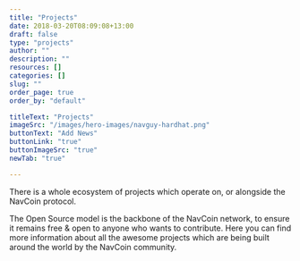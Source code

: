 ```yaml
---
title: "Projects"
date: 2018-03-20T08:09:08+13:00
draft: false
type: "projects"
author: ""
description: ""
resources: []
categories: []
slug: ""
order_page: true
order_by: "default"

titleText: "Projects"
imageSrc: "/images/hero-images/navguy-hardhat.png"
buttonText: "Add News"
buttonLink: "true"
buttonImageSrc: "true"
newTab: "true"

---
```

There is a whole ecosystem of projects which operate on, or alongside the NavCoin protocol. 

The Open Source model is the backbone of the NavCoin network, to ensure it remains free & open to anyone who wants to contribute. Here you can find more information about all the awesome projects which are being built around the world by the NavCoin community.